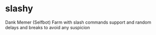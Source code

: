 # slashy
Dank Memer (Selfbot) Farm with slash commands support and random delays and breaks to avoid any suspicion
